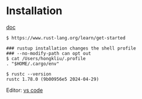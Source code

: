 # Installation

[doc](https://www.rust-lang.org/learn/get-started)

```console
$ https://www.rust-lang.org/learn/get-started

### rustup installation changes the shell profile
### --no-modify-path can opt out
$ cat /Users/hongkliu/.profile
. "$HOME/.cargo/env"

$ rustc --version
rustc 1.78.0 (9b00956e5 2024-04-29)
```


Editor: [vs code](https://code.visualstudio.com/docs/languages/rust)
